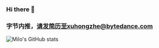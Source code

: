 ### Hi there 👋

### 字节内推，请发简历至xuhongzhe@bytedance.com

![Milo's GitHub stats](https://github-readme-stats.vercel.app/api?username=akiyamer&show_icons=true&theme=vue)

<!--
**akiyamer/akiyamer** is a ✨ _special_ ✨ repository because its `README.md` (this file) appears on your GitHub profile.

Here are some ideas to get you started:

- 🔭 I’m currently working on ...
- 🌱 I’m currently learning ...
- 👯 I’m looking to collaborate on ...
- 🤔 I’m looking for help with ...
- 💬 Ask me about ...
- 📫 How to reach me: ...
- 😄 Pronouns: ...
- ⚡ Fun fact: ...
-->
